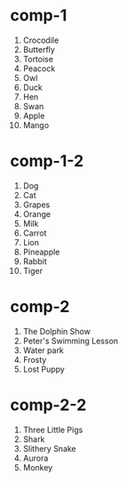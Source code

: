 # comp-1

1. Crocodile
2. Butterfly
3. Tortoise
4. Peacock
5. Owl
6. Duck
7. Hen
8. Swan
9. Apple
10. Mango

# comp-1-2

1. Dog
2. Cat
3. Grapes
4. Orange
5. Milk
6. Carrot
7. Lion
8. Pineapple
9. Rabbit
10. Tiger

# comp-2

1. The Dolphin Show
2. Peter's Swimming Lesson
3. Water park
4. Frosty
5. Lost Puppy

# comp-2-2

1. Three Little Pigs
2. Shark
3. Slithery Snake
4. Aurora
5. Monkey
